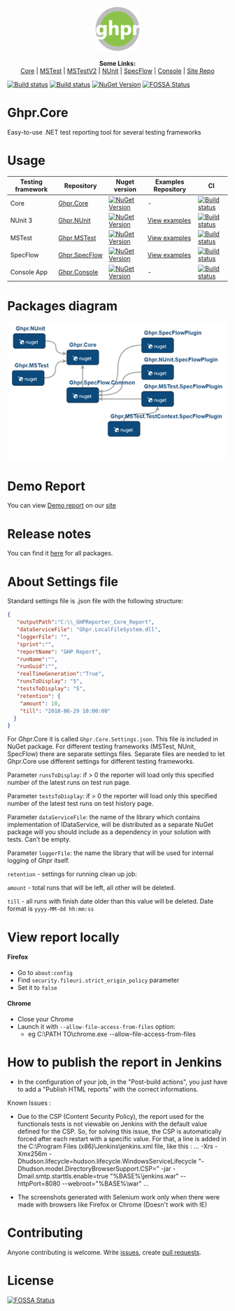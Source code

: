 <p align="center">
  <a href="https://ghpreporter.github.io/"><img src="https://github.com/GHPReporter/GHPReporter.github.io/blob/master/img/logo-small.png?raw=true" alt="Project icon"></a>
  <br><br>
  <b>Some Links:</b><br>
  <a href="https://github.com/GHPReporter/Ghpr.Core">Core</a> |
  <a href="https://github.com/GHPReporter/Ghpr.MSTest">MSTest</a> |
  <a href="https://github.com/GHPReporter/Ghpr.MSTestV2">MSTestV2</a> |
  <a href="https://github.com/GHPReporter/Ghpr.NUnit">NUnit</a> |
  <a href="https://github.com/GHPReporter/Ghpr.SpecFlow">SpecFlow</a> |
  <a href="https://github.com/GHPReporter/Ghpr.Console">Console</a> |
  <a href="https://github.com/GHPReporter/GHPReporter.github.io/">Site Repo</a>
</p>

[![Build status](https://ci.appveyor.com/api/projects/status/ix1epmijw6uc780w?svg=true)](https://ci.appveyor.com/project/elv1s42/ghpr-core)
[![Build status](https://dev.azure.com/ghpreporter/Ghpr.Core/_apis/build/status/Ghpr.Core-CI)](https://dev.azure.com/ghpreporter/Ghpr.Core/_build/latest?definitionId=2)
[![NuGet Version](https://img.shields.io/nuget/v/Ghpr.Core.svg)](https://www.nuget.org/packages/Ghpr.Core)
[![FOSSA Status](https://app.fossa.io/api/projects/git%2Bgithub.com%2FGHPReporter%2FGhpr.Core.svg?type=shield)](https://app.fossa.io/projects/git%2Bgithub.com%2FGHPReporter%2FGhpr.Core?ref=badge_shield)

# Ghpr.Core

Easy-to-use .NET test reporting tool for several testing frameworks

# Usage

|Testing framework|Repository|Nuget version|Examples Repository|CI|
|---|---|---|---|---|
|Core|[Ghpr.Core](https://github.com/GHPReporter/Ghpr.Core)|[![NuGet Version](https://img.shields.io/nuget/v/Ghpr.Core.svg)](https://www.nuget.org/packages/Ghpr.Core)|-|[![Build status](https://ci.appveyor.com/api/projects/status/ix1epmijw6uc780w?svg=true)](https://ci.appveyor.com/project/elv1s42/ghpr-core)|
|NUnit 3|[Ghpr.NUnit](https://github.com/GHPReporter/Ghpr.NUnit#usage)|[![NuGet Version](https://img.shields.io/nuget/v/Ghpr.NUnit.svg)](https://www.nuget.org/packages/Ghpr.NUnit)|[View examples](https://github.com/GHPReporter/Ghpr.NUnit.Examples)|[![Build status](https://ci.appveyor.com/api/projects/status/edl1eag5luk5v4xs?svg=true)](https://ci.appveyor.com/project/elv1s42/ghpr-nunit)|
|MSTest|[Ghpr.MSTest](https://github.com/GHPReporter/Ghpr.MSTest#usage)|[![NuGet Version](https://img.shields.io/nuget/v/Ghpr.MSTest.svg)](https://www.nuget.org/packages/Ghpr.MSTest)|[View examples](https://github.com/GHPReporter/Ghpr.MSTest.Examples)|[![Build status](https://ci.appveyor.com/api/projects/status/0surlhjtkckdiw18?svg=true)](https://ci.appveyor.com/project/elv1s42/ghpr-mstest)|
|SpecFlow|[Ghpr.SpecFlow](https://github.com/GHPReporter/Ghpr.SpecFlow)|[![NuGet Version](https://img.shields.io/nuget/v/Ghpr.SpecFlowPlugin.svg)](https://www.nuget.org/packages/Ghpr.SpecFlowPlugin)|[View examples](https://github.com/GHPReporter/Ghpr.SpecFlow.Examples)|[![Build status](https://ci.appveyor.com/api/projects/status/jtmugpb1axnpc97g?svg=true)](https://ci.appveyor.com/project/elv1s42/ghpr-specflow)|
|Console App|[Ghpr.Console](https://github.com/GHPReporter/Ghpr.Console)|[![NuGet Version](https://img.shields.io/nuget/v/Ghpr.Console.svg)](https://www.nuget.org/packages/Ghpr.Console)|-|[![Build status](https://ci.appveyor.com/api/projects/status/1nhj8penho50h2ro?svg=true)](https://ci.appveyor.com/project/elv1s42/ghpr-console)|

# Packages diagram

<p align="center">
  <a href="https://raw.githubusercontent.com/GHPReporter/Ghpr.Core/master/packages.png"><img src="https://raw.githubusercontent.com/GHPReporter/Ghpr.Core/master/packages.png" alt="Diagram"></a>
</p>

# Demo Report

You can view [Demo report](http://ghpreporter.github.io/report/) on our [site](http://ghpreporter.github.io/)

# Release notes

You can find it [here](https://github.com/GHPReporter/Ghpr.Core/blob/master/RELEASE_NOTES.md) for all packages.

# About Settings file

Standard settings file is .json file with the following structure:
``` json
{
   "outputPath":"C:\\_GHPReporter_Core_Report",
   "dataServiceFile": "Ghpr.LocalFileSystem.dll",
   "loggerFile": "",
   "sprint":"",
   "reportName": "GHP Report",
   "runName":"",
   "runGuid":"",
   "realTimeGeneration":"True",
   "runsToDisplay": "5",
   "testsToDisplay": "5", 
   "retention": {
    "amount": 10,
    "till": "2018-06-29 10:00:00"
  }
}
```
For Ghpr.Core it is called `Ghpr.Core.Settings.json`. This file is included in NuGet package. For different testing frameworks (MSTest, NUnit, SpecFlow) there are separate settings files. Separate files are needed to let Ghpr.Core use different settings for different testing frameworks. 

Parameter `runsToDisplay`: if > 0 the reporter will load only this specified number of the latest runs on test run page.

Parameter `testsToDisplay`: if > 0 the reporter will load only this specified number of the latest test runs on test history page.

Parameter `dataServiceFile`: the name of the library which contains implementation of IDataService, will be distributed as a separate NuGet package will you should include as a dependency in your solution with tests. Can't be empty.

Parameter `loggerFile`: the name the library that will be used for internal logging of Ghpr itself.

`retention` - settings for running clean up job:

   `amount` - total runs that will be left, all other will be deleted.
   
   `till` - all runs with finish date older than  this value will be deleted. Date format is `yyyy-MM-dd hh:mm:ss`

# View report locally

#### Firefox

 - Go to `about:config`
 - Find `security.fileuri.strict_origin_policy` parameter
 - Set it to `false`
 
#### Chrome

 - Close your Chrome
 - Launch it with `--allow-file-access-from-files` option:
    - eg C:\PATH TO\chrome.exe --allow-file-access-from-files

# How to publish the report in Jenkins

 - In the configuration of your job, in the "Post-build actions", you just have to add a "Publish HTML reports" with the correct informations.
 
Known Issues : 
 - Due to the CSP (Content Security Policy), the report used for the functionals tests is not viewable on Jenkins with the default value defined for the CSP. So, for solving this issue, the CSP is automatically forced after each restart with a specific value. For that, a line is added in the C:\Program Files (x86)\Jenkins\jenkins.xml file, like this :
... 
 <arguments>-Xrs -Xmx256m -Dhudson.lifecycle=hudson.lifecycle.WindowsServiceLifecycle "-Dhudson.model.DirectoryBrowserSupport.CSP=" -jar -Dmail.smtp.starttls.enable=true "%BASE%\jenkins.war" --httpPort=8080 --webroot="%BASE%\war"</arguments>
...

 - The screenshots generated with Selenium work only when there were made with browsers like Firefox or Chrome (Doesn't work with IE) 
 

# Contributing

Anyone contributing is welcome. Write [issues](https://github.com/GHPReporter/Ghpr.Core/issues), create [pull requests](https://github.com/GHPReporter/Ghpr.Core/pulls).

# License

[![FOSSA Status](https://app.fossa.io/api/projects/git%2Bgithub.com%2FGHPReporter%2FGhpr.Core.svg?type=large)](https://app.fossa.io/projects/git%2Bgithub.com%2FGHPReporter%2FGhpr.Core?ref=badge_large)

